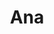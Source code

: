 ---
title: Ana
date: 
draft: false

# descripcion
description : Largo con torzada

materials: Plata 925

color: Plateado

dimensions: 7,5cm

code: 01-01-0042

type: "Aros"

categories: []

price: $4.160,00

# Images
# first image will be shown in the product page
images:
  # - image: "images/path_to_image"
  # La ubicacion de las imagenes es imagenes/Aros/Aros.Colgantes/01-01-0042-ana
  - image: "./images/aros/colgantes/01-01-0042-largo-con-torzada_a.jpeg"
  - image: "./images/aros/colgantes/01-01-0042-largo-con-torzada_b.jpeg"
---